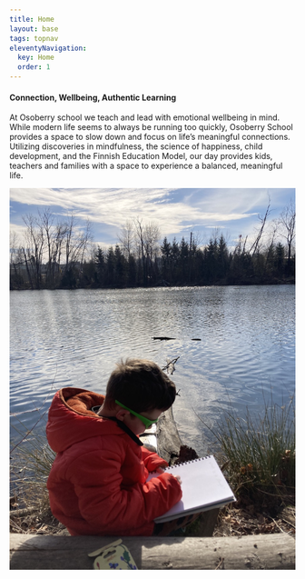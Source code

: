 ```yaml
---
title: Home
layout: base
tags: topnav
eleventyNavigation:
  key: Home
  order: 1
---
```

#### Connection, Wellbeing, Authentic Learning 

At Osoberry school we teach and lead with emotional wellbeing in mind. While modern life seems to always be running too quickly, Osoberry School provides a space to slow down and focus on life’s meaningful connections. Utilizing discoveries in mindfulness, the science of happiness, child development, and the Finnish Education Model, our day provides kids, teachers and families with a space to experience a balanced, meaningful life.



![](src/assets/uploads/lakejournal.jpg)
